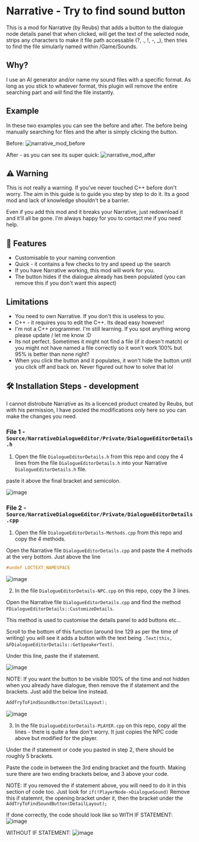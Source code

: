 # Narrative - Try to find sound button
This is a mod for Narrative (by Reubs) that adds a button to the dialogue node details panel that when clicked, will get the text of the selected node, strips any characters to make it file path accessable (?, ., !, -, _), then tries to find the file simularly named within /Game/Sounds.

## Why?

I use an AI generator and/or name my sound files with a specific format. As long as you stick to whatever format, this plugin will remove the entire searching part and will find the file instantly.

## Example
In these two examples you can see the before and after. The before being manually searching for files and the after is simply clicking the button. 

Before:
![narrative_mod_before](https://user-images.githubusercontent.com/48034534/226448774-d0b469e7-c09d-4cf7-b29b-8a8497361e41.gif)

After - as you can see its super quick:
![narrative_mod_after](https://user-images.githubusercontent.com/48034534/226448814-375f04ab-6e7f-4396-afc3-c3ce27ad668b.gif)


## ⚠️ Warning
This is not really a warning. If you've never touched C++ before don't worry. The aim in this guide is to guide you step by step to do it. Its a good mod and lack of knowledge shouldn't be a barrier.

Even if you add this mod and it breaks your Narrative, just redownload it and it'll all be gone. I'm always happy for you to contact me if you need help.

## 🧐 Features

- Customisable to your naming convention
- Quick - it contains a few checks to try and speed up the search
- If you have Narrative working, this mod will work for you. 
- The button hides if the dialogue already has been populated (you can remove this if you don't want this aspect)

## Limitations
- You need to own Narrative. If you don't this is useless to you.
- C++ - it requires you to edit the C++. Its dead easy however!
- I'm not a C++ programmer. I'm still learning. If you spot anything wrong please update / let me know :D
- Its not perfect. Sometimes it might not find a file (if it doesn't match) or you might not have named a file correctly so it won't work 100% but 95% is better than none right?
- When you click the button and it populates, it won't hide the button until you click off and back on. Never figured out how to solve that lol

## 🛠️ Installation Steps - development

I cannot distrobute Narrative as its a licenced product created by Reubs, but with his permission, I have posted the modifications only here so you can make the changes you need.

### File 1 - `Source/NarrativeDialogueEditor/Private/DialogueEditorDetails.h`

1) Open the file `DialogueEditorDetails.h` from this repo and copy the 4 lines from the file `DialogueEditorDetails.h` into your Narrative `DialogueEditorDetails.h` file. 

paste it above the final bracket and semicolon.

![image](https://user-images.githubusercontent.com/48034534/226450601-b8ac6327-c727-4bf4-a424-02aa51edb600.png)


### File 2 - `Source/NarrativeDialogueEditor/Private/DialogueEditorDetails.cpp`

1) Open the file `DialogueEditorDetails-Methods.cpp` from this repo and copy the 4 methods.

Open the Narrative file `DialogueEditorDetails.cpp` and paste the 4 methods at the very bottom. Just above the line 
```cpp
#undef LOCTEXT_NAMESPACE
```

![image](https://user-images.githubusercontent.com/48034534/226450506-afa2abe7-cfb8-4d49-b40d-f0bffaf11f6f.png)


2) In the file `DialogueEditorDetails-NPC.cpp` on this repo, copy the 3 lines.

Open the Narrative file `DialogueEditorDetails.cpp` and find the method `FDialogueEditorDetails::CustomizeDetails`.

This method is used to customise the details panel to add buttons etc...

Scroll to the bottom of this function (around line 129 as per the time of writing) you will see it adds a button with the text being `.Text(this, &FDialogueEditorDetails::GetSpeakerText)`.

Under this line, paste the if statement. 

![image](https://user-images.githubusercontent.com/48034534/226450701-d4c386e2-3b92-45db-9b13-8d805eac0e8c.png)

NOTE: If you want the button to be visible 100% of the time and not hidden when you already have dialogue, then remove the if statement and the brackets. Just add the below line instead.

```cpp
AddTryToFindSoundButton(DetailLayout);
```

![image](https://user-images.githubusercontent.com/48034534/226450768-5b25a5db-3101-48a9-862b-b578e3954bfe.png)


3) In the file `DialogueEditorDetails-PLAYER.cpp` on this repo, copy all the lines - there is quite a few don't worry. It just copies the NPC code above but modified for the player.

Under the if statement or code you pasted in step 2, there should be roughly 5 brackets.

Paste the code in between the 3rd ending bracket and the fourth. Making sure there are two ending brackets below, and 3 above your code.

NOTE: If you removed the if statement above, you will need to do it in this section of code too. Just look for `if(!PlayerNode->DialogueSound)`
Remove this if statemnt, the opening bracket under it, then the bracket under the `AddTryToFindSoundButton(DetailLayout);`

If done correctly, the code should look like so WITH IF STATEMENT:
![image](https://user-images.githubusercontent.com/48034534/226450377-cbbfd79e-c7f7-4ed6-9bf8-bb2a5500d36b.png)

WITHOUT IF STATEMENT:
![image](https://user-images.githubusercontent.com/48034534/226451108-73d8bf7f-d7b5-4ab5-b381-ba9b0b403ef2.png)

